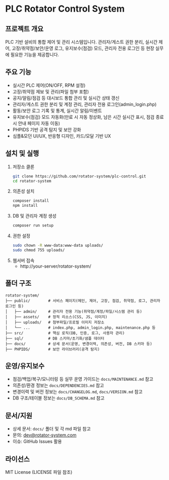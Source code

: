 # PLC Rotator Control System

## 프로젝트 개요
PLC 기반 설비의 통합 제어 및 관리 시스템입니다. 관리자/게스트 권한 분리, 실시간 제어, 고장/취약점/보안/운영 로그, 유지보수(점검) 모드, 관리자 전용 로그인 등 현장 실무에 필요한 기능을 제공합니다.

## 주요 기능
- 실시간 PLC 제어(ON/OFF, RPM 설정)
- 고장/취약점 제보 및 관리(파일 첨부 포함)
- 공지/알림/점검 등 대시보드 통합 관리 및 실시간 상태 갱신
- 관리자/게스트 권한 분리 및 계정 관리, 관리자 전용 로그인(admin_login.php)
- 활동/보안 로그 기록 및 통계, 실시간 알림/이벤트
- 유지보수(점검) 모드 자동화(만료 시 자동 정상화, 남은 시간 실시간 표시, 점검 종료 시 안내 페이지 자동 이동)
- PHPIDS 기반 공격 탐지 및 보안 강화
- 심플&모던 UI/UX, 반응형 디자인, 카드/모달 기반 UX

## 설치 및 실행
1. 저장소 클론
   ```bash
   git clone https://github.com/rotator-system/plc-control.git
   cd rotator-system
   ```
2. 의존성 설치
   ```bash
   composer install
   npm install
   ```
3. DB 및 관리자 계정 생성
   ```bash
   composer run setup
   ```
4. 권한 설정
   ```bash
   sudo chown -R www-data:www-data uploads/
   sudo chmod 755 uploads/
   ```
5. 웹서버 접속
   - http://your-server/rotator-system/

## 폴더 구조
```
rotator-system/
├── public/        # 서비스 페이지(메인, 제어, 고장, 점검, 취약점, 로그, 관리자 로그인 등)
│   ├── admin/     # 관리자 전용 기능(취약점/계정/파일/시스템 관리 등)
│   ├── assets/    # 정적 리소스(CSS, JS, 이미지)
│   ├── uploads/   # 첨부파일/프로필 이미지 저장소
│   └── ...        # index.php, admin_login.php, maintenance.php 등
├── src/           # 핵심 로직(DB, 인증, 로그, 사용자 관리)
├── sql/           # DB 스키마/초기화/샘플 데이터
├── docs/          # 상세 문서(운영, 변경이력, 의존성, 버전, DB 스키마 등)
├── PHPIDS/        # 보안 라이브러리(공격 탐지)
```

## 운영/유지보수
- 점검/백업/복구/모니터링 등 실무 운영 가이드는 `docs/MAINTENANCE.md` 참고
- 의존성/환경 정보는 `docs/DEPENDENCIES.md` 참고
- 변경이력 및 버전 정보는 `docs/CHANGELOG.md`, `docs/VERSION.md` 참고
- DB 구조/테이블 정보는 `docs/DB_SCHEMA.md` 참고

## 문서/지원
- 상세 문서: `docs/` 폴더 및 각 md 파일 참고
- 문의: dev@rotator-system.com
- 이슈: GitHub Issues 활용

## 라이선스
MIT License (LICENSE 파일 참조) 